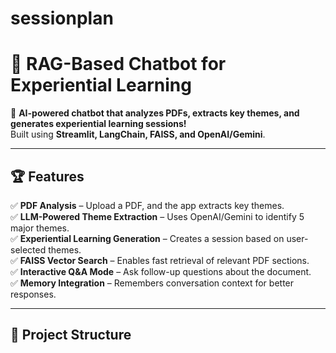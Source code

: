 # sessionplan
# 📄 RAG-Based Chatbot for Experiential Learning  
🚀 **AI-powered chatbot that analyzes PDFs, extracts key themes, and generates experiential learning sessions!**  
Built using **Streamlit, LangChain, FAISS, and OpenAI/Gemini**.  

---

## 🏆 Features  
✅ **PDF Analysis** – Upload a PDF, and the app extracts key themes.  
✅ **LLM-Powered Theme Extraction** – Uses OpenAI/Gemini to identify 5 major themes.  
✅ **Experiential Learning Generation** – Creates a session based on user-selected themes.  
✅ **FAISS Vector Search** – Enables fast retrieval of relevant PDF sections.  
✅ **Interactive Q&A Mode** – Ask follow-up questions about the document.  
✅ **Memory Integration** – Remembers conversation context for better responses.  

---

## 📂 Project Structure  
